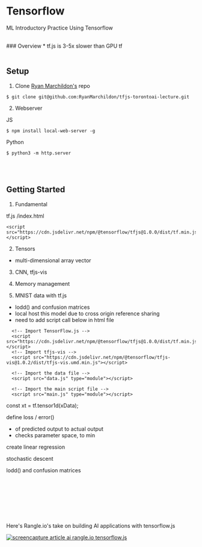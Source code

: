 # Tensorflow
ML Introductory Practice Using Tensorflow


<br />
### Overview
* tf.js is 3-5x slower than GPU tf

<br />
<br />

## Setup

1. Clone [Ryan Marchildon's](https://github.com/RyanMarchildon/tfjs-torontoai-lecture) repo
```
$ git clone git@github.com:RyanMarchildon/tfjs-torontoai-lecture.git
```

2. Webserver

JS
```
$ npm install local-web-server -g
```

Python
```
$ python3 -m http.server
```
<br />
<br />

## Getting Started

1. Fundamental

tf.js /index.html
```
<script src="https://cdn.jsdelivr.net/npm/@tensorflow/tfjs@1.0.0/dist/tf.min.js"></script>
```

2. Tensors 
* multi-dimensional array vector

3. CNN, tfjs-vis

4. Memory management
   
5. MNIST data with tf.js
* lodd() and confusion matrices
* local host this model due to cross origin reference sharing 
* need to add script call below in html file
```
  <!-- Import TensorFlow.js -->
  <script src="https://cdn.jsdelivr.net/npm/@tensorflow/tfjs@1.0.0/dist/tf.min.js"></script>
  <!-- Import tfjs-vis -->
  <script src="https://cdn.jsdelivr.net/npm/@tensorflow/tfjs-vis@1.0.2/dist/tfjs-vis.umd.min.js"></script>

  <!-- Import the data file -->
  <script src="data.js" type="module"></script>

  <!-- Import the main script file -->
  <script src="main.js" type="module"></script>
```

const xt = tf.tensor1d(xData); 


define loss / error()
- of predicted output to actual output
- checks parameter space, to min

create linear regression

stochastic descent


lodd() and confusion matrices


<br />
<br />
<br />
<br />
<br />
<br />

Here's Rangle.io's take on building AI applications with tensorflow.js

[![screencapture article ai rangle.io tensorflow.js](img/rangleio-article-thumb)](https://github.com/mori-c/tensorflow/blob/master/img/rangle-io-blog-bringing-artificial-intelligence-to-the-browser-with-tensorflow-js-2019-05-02-18_34_06.png)



